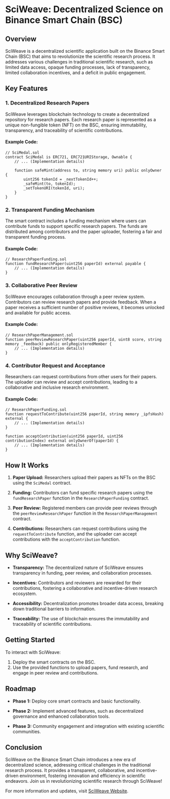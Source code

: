 # SciWeave: Decentralized Science on Binance Smart Chain (BSC)

## Overview

SciWeave is a decentralized scientific application built on the Binance Smart Chain (BSC) that aims to revolutionize the scientific research process. It addresses various challenges in traditional scientific research, such as limited data access, opaque funding processes, lack of transparency, limited collaboration incentives, and a deficit in public engagement.

## Key Features

### 1. **Decentralized Research Papers**

SciWeave leverages blockchain technology to create a decentralized repository for research papers. Each research paper is represented as a unique non-fungible token (NFT) on the BSC, ensuring immutability, transparency, and traceability of scientific contributions.

#### Example Code:

```solidity
// SciMedal.sol
contract SciMedal is ERC721, ERC721URIStorage, Ownable {
    // ... (Implementation details)

    function safeMint(address to, string memory uri) public onlyOwner {
        uint256 tokenId = _nextTokenId++;
        _safeMint(to, tokenId);
        _setTokenURI(tokenId, uri);
    }
}
```

### 2. **Transparent Funding Mechanism**

The smart contract includes a funding mechanism where users can contribute funds to support specific research papers. The funds are distributed among contributors and the paper uploader, fostering a fair and transparent funding process.

#### Example Code:

```solidity
// ResearchPaperFunding.sol
function fundResearchPaper(uint256 paperId) external payable {
    // ... (Implementation details)
}
```

### 3. **Collaborative Peer Review**

SciWeave encourages collaboration through a peer review system. Contributors can review research papers and provide feedback. When a paper receives a sufficient number of positive reviews, it becomes unlocked and available for public access.

#### Example Code:

```solidity
// ResearchPaperManagement.sol
function peerReviewResearchPaper(uint256 paperId, uint8 score, string memory _feedback) public onlyRegisteredMember {
    // ... (Implementation details)
}
```

### 4. **Contributor Request and Acceptance**

Researchers can request contributions from other users for their papers. The uploader can review and accept contributions, leading to a collaborative and inclusive research environment.

#### Example Code:

```solidity
// ResearchPaperFunding.sol
function requestToContribute(uint256 paperId, string memory _ipfsHash) external {
    // ... (Implementation details)
}

function acceptContribution(uint256 paperId, uint256 contributionIndex) external onlyOwnerOf(paperId) {
    // ... (Implementation details)
}
```

## How It Works

1. **Paper Upload:** Researchers upload their papers as NFTs on the BSC using the `SciMedal` contract.

2. **Funding:** Contributors can fund specific research papers using the `fundResearchPaper` function in the `ResearchPaperFunding` contract.

3. **Peer Review:** Registered members can provide peer reviews through the `peerReviewResearchPaper` function in the `ResearchPaperManagement` contract.

4. **Contributions:** Researchers can request contributions using the `requestToContribute` function, and the uploader can accept contributions with the `acceptContribution` function.

## Why SciWeave?

- **Transparency:** The decentralized nature of SciWeave ensures transparency in funding, peer review, and collaboration processes.
  
- **Incentives:** Contributors and reviewers are rewarded for their contributions, fostering a collaborative and incentive-driven research ecosystem.

- **Accessibility:** Decentralization promotes broader data access, breaking down traditional barriers to information.

- **Traceability:** The use of blockchain ensures the immutability and traceability of scientific contributions.

## Getting Started

To interact with SciWeave:

1. Deploy the smart contracts on the BSC.
2. Use the provided functions to upload papers, fund research, and engage in peer review and contributions.

## Roadmap

- **Phase 1:** Deploy core smart contracts and basic functionality.
  
- **Phase 2:** Implement advanced features, such as decentralized governance and enhanced collaboration tools.

- **Phase 3:** Community engagement and integration with existing scientific communities.

## Conclusion

SciWeave on the Binance Smart Chain introduces a new era of decentralized science, addressing critical challenges in the traditional research process. It provides a transparent, collaborative, and incentive-driven environment, fostering innovation and efficiency in scientific endeavors. Join us in revolutionizing scientific research through SciWeave!

For more information and updates, visit [SciWeave Website](https://www.sciweave.org).